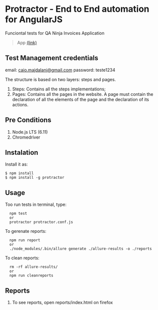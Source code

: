 # Protractor - End to End automation for AngularJS

Funciontal tests for QA Ninja Invoices Application

> App [(link)](https://ninjainvoices.herokuapp.com/)

## Test Management credentials
email: caio.majdalani@gmail.com
password: teste1234

The structure is based on two layers: steps and pages.

1. Steps: Contains all the steps implementations;
2. Pages: Contains all the pages in the website. A page must contain the declaration of all the elements of the page and the declaration of its actions.

## Pre Conditions

1. Node.js LTS (6.11)
2. Chromedriver

## Instalation

Install it as:

    $ npm install
    $ npm install -g protractor

## Usage

Too run tests in terminal, type:

```
  npm test
  or
  protractor protractor.conf.js

```

To gerenate reports:

```
  npm run report
  or
  ./node_modules/.bin/allure generate ./allure-results -o ./reports

```

To clean reports:

```
  rm -rf allure-results/
  or 
  npm run cleanreports

```

## Reports

1. To see reports, open reports/index.html on firefox